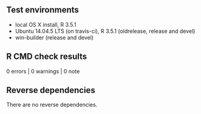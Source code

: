 ## Test environments

* local OS X install, R 3.5.1
* Ubuntu 14.04.5 LTS (on travis-ci), R 3.5.1 (oldrelease, release and devel)
* win-builder (release and devel)

## R CMD check results

0 errors | 0 warnings | 0 note

## Reverse dependencies

There are no reverse dependencies.
